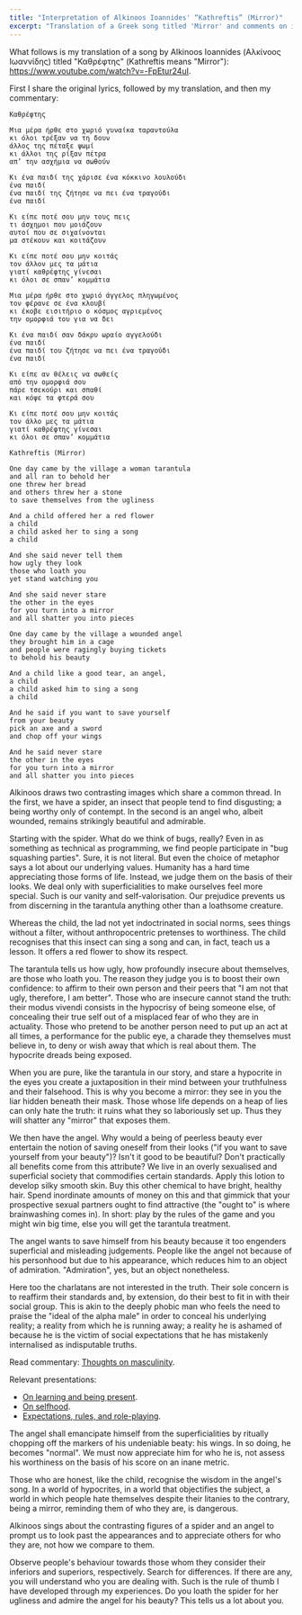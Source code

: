 ```yaml
---
title: "Interpretation of Alkinoos Ioannides' “Kathreftis” (Mirror)"
excerpt: "Translation of a Greek song titled 'Mirror' and comments on its meaning."
---
```


What follows is my translation of a song by Alkinoos Ioannides (Αλκίνοος
Ιωαννίδης) titled "Καθρέφτης" (Kathreftis means "Mirror"):
<https://www.youtube.com/watch?v=-FpEtur24uI>.

First I share the original lyrics, followed by my translation, and then
my commentary:

```
Καθρέφτης

Μια μέρα ήρθε στο χωριό γυναίκα ταραντούλα
κι όλοι τρέξαν να τη δουν
άλλος της πέταξε ψωμί
κι άλλοι της ρίξαν πέτρα
απ’ την ασχήμια να σωθούν

Κι ένα παιδί της χάρισε ένα κόκκινο λουλούδι
ένα παιδί
ένα παιδί της ζήτησε να πει ένα τραγούδι
ένα παιδί

Κι είπε ποτέ σου μην τους πεις
τι άσχημοι που μοιάζουν
αυτοί που σε σιχαίνονται
μα στέκουν και κοιτάζουν

Κι είπε ποτέ σου μην κοιτάς
τον άλλον μες τα μάτια
γιατί καθρέφτης γίνεσαι
κι όλοι σε σπαν’ κομμάτια

Μια μέρα ήρθε στο χωριό άγγελος πληγωμένος
τον φέρανε σε ένα κλουβί
κι έκοβε εισιτήριο ο κόσμος αγριεμένος
την ομορφιά του για να δει

Κι ένα παιδί σαν δάκρυ ωραίο αγγελούδι
ένα παιδί
ένα παιδί του ζήτησε να πει ένα τραγούδι
ένα παιδί

Κι είπε αν θέλεις να σωθείς
από την ομορφιά σου
πάρε τσεκούρι και σπαθί
και κόψε τα φτερά σου

Κι είπε ποτέ σου μην κοιτάς
τον άλλο μες τα μάτια
γιατί καθρέφτης γίνεσαι
κι όλοι σε σπαν’ κομμάτια
```

```
Kathreftis (Mirror)

One day came by the village a woman tarantula
and all ran to behold her
one threw her bread
and others threw her a stone
to save themselves from the ugliness

And a child offered her a red flower
a child
a child asked her to sing a song
a child

And she said never tell them
how ugly they look
those who loath you
yet stand watching you

And she said never stare
the other in the eyes
for you turn into a mirror
and all shatter you into pieces

One day came by the village a wounded angel
they brought him in a cage
and people were ragingly buying tickets
to behold his beauty

And a child like a good tear, an angel,
a child
a child asked him to sing a song
a child

And he said if you want to save yourself
from your beauty
pick an axe and a sword
and chop off your wings

And he said never stare
the other in the eyes
for you turn into a mirror
and all shatter you into pieces
```

Alkinoos draws two contrasting images which share a common thread.  In
the first, we have a spider, an insect that people tend to find
disgusting; a being worthy only of contempt.  In the second is an angel
who, albeit wounded, remains strikingly beautiful and admirable.

Starting with the spider.  What do we think of bugs, really?  Even in as
something as technical as programming, we find people participate in
"bug squashing parties".  Sure, it is not literal.  But even the choice
of metaphor says a lot about our underlying values.  Humanity has a hard
time appreciating those forms of life.  Instead, we judge them on the
basis of their looks.  We deal only with superficialities to make
ourselves feel more special.  Such is our vanity and self-valorisation.
Our prejudice prevents us from discerning in the tarantula anything
other than a loathsome creature.

Whereas the child, the lad not yet indoctrinated in social norms, sees
things without a filter, without anthropocentric pretenses to
worthiness.  The child recognises that this insect can sing a song and
can, in fact, teach us a lesson.  It offers a red flower to show its
respect.

The tarantula tells us how ugly, how profoundly insecure about
themselves, are those who loath you.  The reason they judge you is to
boost their own confidence: to affirm to their own person and their
peers that "I am not that ugly, therefore, I am better".  Those who are
insecure cannot stand the truth: their modus vivendi consists in the
hypocrisy of being someone else, of concealing their true self out of a
misplaced fear of who they are in actuality.  Those who pretend to be
another person need to put up an act at all times, a performance for the
public eye, a charade they themselves must believe in, to deny or wish
away that which is real about them.  The hypocrite dreads being exposed.

When you are pure, like the tarantula in our story, and stare a
hypocrite in the eyes you create a juxtaposition in their mind between
your truthfulness and their falsehood.  This is why you become a mirror:
they see in you the liar hidden beneath their mask.  Those whose life
depends on a heap of lies can only hate the truth: it ruins what they so
laboriously set up.  Thus they will shatter any "mirror" that exposes
them.

We then have the angel.  Why would a being of peerless beauty ever
entertain the notion of saving oneself from their looks ("if you want to
save yourself from your beauty")?  Isn't it good to be beautiful?  Don't
practically all benefits come from this attribute?  We live in an overly
sexualised and superficial society that commodifies certain standards.
Apply this lotion to develop silky smooth skin.  Buy this other chemical
to have bright, healthy hair.  Spend inordinate amounts of money on this
and that gimmick that your prospective sexual partners ought to find
attractive (the "ought to" is where brainwashing comes in).  In short:
play by the rules of the game and you might win big time, else you will
get the tarantula treatment.

The angel wants to save himself from his beauty because it too engenders
superficial and misleading judgements.  People like the angel not
because of his personhood but due to his appearance, which reduces him
to an object of admiration.  "Admiration", yes, but an object
nonetheless.

Here too the charlatans are not interested in the truth.  Their sole
concern is to reaffirm their standards and, by extension, do their best
to fit in with their social group.  This is akin to the deeply phobic
man who feels the need to praise the "ideal of the alpha male" in order
to conceal his underlying reality; a reality from which he is running
away; a reality he is ashamed of because he is the victim of social
expectations that he has mistakenly internalised as indisputable truths.

Read commentary: [Thoughts on
masculinity](https://protesilaos.com/commentary/2022-06-20-thoughts-masculinity/).

Relevant presentations:

* [On learning and being present](https://protesilaos.com/books/2022-06-25-knowledge-presence/).
* [On selfhood](https://protesilaos.com/books/2022-05-31-selfhood/).
* [Expectations, rules, and role-playing](https://protesilaos.com/books/2022-05-03-expectations-rules-roles/).

The angel shall emancipate himself from the superficialities by ritually
chopping off the markers of his undeniable beaty: his wings.  In so
doing, he becomes "normal".  We must now appreciate him for who he is,
not assess his worthiness on the basis of his score on an inane metric.

Those who are honest, like the child, recognise the wisdom in the
angel's song.  In a world of hypocrites, in a world that objectifies the
subject, a world in which people hate themselves despite their litanies
to the contrary, being a mirror, reminding them of who they are, is
dangerous.

Alkinoos sings about the contrasting figures of a spider and an angel to
prompt us to look past the appearances and to appreciate others for who
they are, not how we compare to them.

Observe people's behaviour towards those whom they consider their
inferiors and superiors, respectively.  Search for differences.  If
there are any, you will understand who you are dealing with.  Such is
the rule of thumb I have developed through my experiences.  Do you loath
the spider for her ugliness and admire the angel for his beauty?  This
tells us a lot about you.
